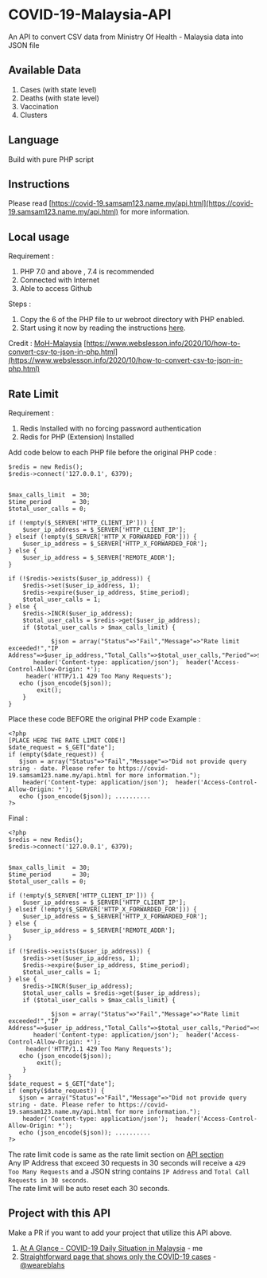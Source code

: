 # COVID-19-Malaysia-API
An API to convert CSV data from Ministry Of Health - Malaysia data into JSON file 

## Available Data 
1. Cases  (with state level)
2. Deaths (with state level)
3. Vaccination
4. Clusters

## Language 
Build with pure PHP script

## Instructions 
Please read [https://covid-19.samsam123.name.my/api.html](https://covid-19.samsam123.name.my/api.html) for more information.

## Local usage 
Requirement :
1. PHP 7.0 and above , 7.4 is recommended
2. Connected with Internet
3. Able to access Github 

Steps : 
1. Copy the 6 of the PHP file to ur webroot directory with PHP enabled.
2. Start using it now by reading the instructions [here](https://covid-19.samsam123.name.my/api.html).

Credit :
[MoH-Malaysia](https://github.com/MoH-Malaysia/covid19-public)
[https://www.webslesson.info/2020/10/how-to-convert-csv-to-json-in-php.html](https://www.webslesson.info/2020/10/how-to-convert-csv-to-json-in-php.html)

## Rate Limit
Requirement : 
1. Redis Installed with no forcing password authentication
2. Redis for PHP (Extension) Installed

Add code below to each PHP file before the original PHP code :
```
$redis = new Redis();
$redis->connect('127.0.0.1', 6379);


$max_calls_limit  = 30;
$time_period      = 30;
$total_user_calls = 0;

if (!empty($_SERVER['HTTP_CLIENT_IP'])) {
    $user_ip_address = $_SERVER['HTTP_CLIENT_IP'];
} elseif (!empty($_SERVER['HTTP_X_FORWARDED_FOR'])) {
    $user_ip_address = $_SERVER['HTTP_X_FORWARDED_FOR'];
} else {
    $user_ip_address = $_SERVER['REMOTE_ADDR'];
}

if (!$redis->exists($user_ip_address)) {
    $redis->set($user_ip_address, 1);
    $redis->expire($user_ip_address, $time_period);
    $total_user_calls = 1;
} else {
    $redis->INCR($user_ip_address);
    $total_user_calls = $redis->get($user_ip_address);
    if ($total_user_calls > $max_calls_limit) {
   
            $json = array("Status"=>"Fail","Message"=>"Rate limit exceeded!","IP Address"=>$user_ip_address,"Total_Calls"=>$total_user_calls,"Period"=>$time_period);
       header('Content-type: application/json');  header('Access-Control-Allow-Origin: *');
     header('HTTP/1.1 429 Too Many Requests');
   echo (json_encode($json));
        exit();
    }
}
```
Place these code BEFORE the original PHP code 
Example :
````
<?php
[PLACE HERE THE RATE LIMIT CODE!]
$date_request = $_GET["date"];
if (empty($date_request)) {
   $json = array("Status"=>"Fail","Message"=>"Did not provide query string - date. Please refer to https://covid-19.samsam123.name.my/api.html for more information.");
    header('Content-type: application/json');  header('Access-Control-Allow-Origin: *');
   echo (json_encode($json)); ..........
?>
````
Final : 
````
<?php
$redis = new Redis();
$redis->connect('127.0.0.1', 6379);


$max_calls_limit  = 30;
$time_period      = 30;
$total_user_calls = 0;

if (!empty($_SERVER['HTTP_CLIENT_IP'])) {
    $user_ip_address = $_SERVER['HTTP_CLIENT_IP'];
} elseif (!empty($_SERVER['HTTP_X_FORWARDED_FOR'])) {
    $user_ip_address = $_SERVER['HTTP_X_FORWARDED_FOR'];
} else {
    $user_ip_address = $_SERVER['REMOTE_ADDR'];
}

if (!$redis->exists($user_ip_address)) {
    $redis->set($user_ip_address, 1);
    $redis->expire($user_ip_address, $time_period);
    $total_user_calls = 1;
} else {
    $redis->INCR($user_ip_address);
    $total_user_calls = $redis->get($user_ip_address);
    if ($total_user_calls > $max_calls_limit) {
   
            $json = array("Status"=>"Fail","Message"=>"Rate limit exceeded!","IP Address"=>$user_ip_address,"Total_Calls"=>$total_user_calls,"Period"=>$time_period);
       header('Content-type: application/json');  header('Access-Control-Allow-Origin: *');
     header('HTTP/1.1 429 Too Many Requests');
   echo (json_encode($json));
        exit();
    }
}
$date_request = $_GET["date"];
if (empty($date_request)) {
   $json = array("Status"=>"Fail","Message"=>"Did not provide query string - date. Please refer to https://covid-19.samsam123.name.my/api.html for more information.");
    header('Content-type: application/json');  header('Access-Control-Allow-Origin: *');
   echo (json_encode($json)); ..........
?>
````

The rate limit code is same as the rate limit section on [API section](https://covid-19.samsam123.name.my/api.html) </br>
Any IP Address that exceed 30 requests in 30 seconds will receive a ``` 429 Too Many Requests ``` and a JSON string contains ```IP Address``` and ```Total Call Requests in 30 seconds```.  </br>
The rate limit will be auto reset each 30 seconds.

## Project with this API
Make a PR if you want to add your project that utilize this API above.
1. [At A Glance - COVID-19 Daily Situation in Malaysia](https://covid-19.samsam123.name.my/) - me
2. [Straightforward page that shows only the COVID-19 cases](https://github.com/weareblahs/covidcases) - [@weareblahs](https://github.com/weareblahs)

